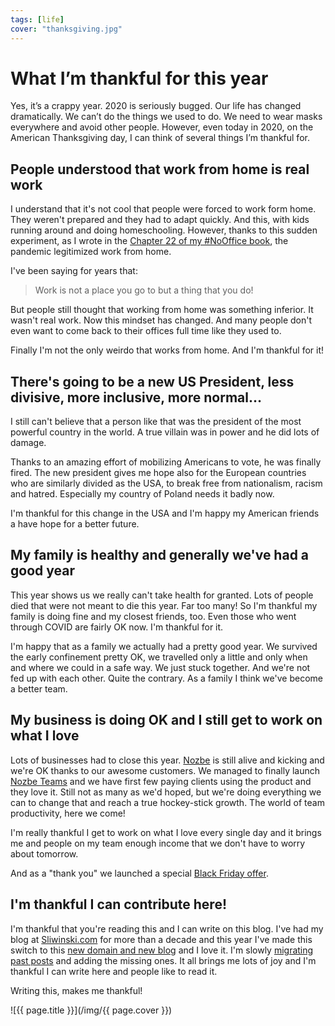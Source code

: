 ```yaml
---
tags: [life]
cover: "thanksgiving.jpg"
---
```


# What I’m thankful for this year

Yes, it’s a crappy year. 2020 is seriously bugged. Our life has changed dramatically. We can’t do the things we used to do. We need to wear masks everywhere and avoid other people. However, even today in 2020, on the American Thanksgiving day, I can think of several things I’m thankful for.

<!--More-->

## People understood that work from home is real work

I understand that it's not cool that people were forced to work form home. They weren't prepared and they had to adapt quickly. And this, with kids running around and doing homeschooling. However, thanks to this sudden experiment, as I wrote in the [Chapter 22 of my #NoOffice book](https://nooffice.org/book/balance/), the pandemic legitimized work from home.

I've been saying for years that:

> Work is not a place you go to but a thing that you do!

But people still thought that working from home was something inferior. It wasn't real work. Now this mindset has changed. And many people don't even want to come back to their offices full time like they used to.

Finally I'm not the only weirdo that works from home. And I'm thankful for it!

## There's going to be a new US President, less divisive, more inclusive, more normal…

I still can't believe that a person like that was the president of the most powerful country in the world. A true villain was in power and he did lots of damage.

Thanks to an amazing effort of mobilizing Americans to vote, he was finally fired. The new president gives me hope also for the European countries who are similarly divided as the USA, to break free from nationalism, racism and hatred. Especially my country of Poland needs it badly now.

I'm thankful for this change in the USA and I'm happy my American friends a have hope for a better future.

## My family is healthy and generally we've had a good year

This year shows us we really can't take health for granted. Lots of people died that were not meant to die this year. Far too many! So I'm thankful my family is doing fine and my closest friends, too. Even those who went through COVID are fairly OK now. I'm thankful for it.

I'm happy that as a family we actually had a pretty good year. We survived the early confinement pretty OK, we travelled only a little and only when and where we could in a safe way. We just stuck together. And we're not fed up with each other. Quite the contrary. As a family I think we've become a better team.

## My business is doing OK and I still get to work on what I love

Lots of businesses had to close this year. [Nozbe][n] is still alive and kicking and we're OK thanks to our awesome customers. We managed to finally launch [Nozbe Teams][n] and we have first few paying clients using the product and they love it. Still not as many as we'd hoped, but we're doing everything we can to change that and reach a true hockey-stick growth. The world of team productivity, here we come!

I'm really thankful I get to work on what I love every single day and it brings me and people on my team enough income that we don't have to worry about tomorrow.

And as a "thank you" we launched a special [Black Friday offer](https://nozbe.com/blog/2020-black-friday-special-offer/).

## I'm thankful I can contribute here!

I'm thankful that you're reading this and I can write on this blog. I've had my blog at [Sliwinski.com](/) for more than a decade and this year I've made this switch to this [new domain and new blog](/new) and I love it. I'm slowly [migrating past posts](/archive) and adding the missing ones. It all brings me lots of joy and I'm thankful I can write here and people like to read it.

Writing this, makes me thankful!

![{{ page.title }}](/img/{{ page.cover }})

[n]: https://michael.gratis/nozbe